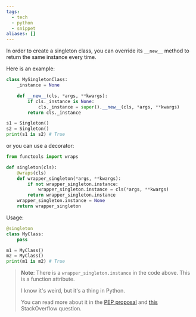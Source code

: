```yaml
---
tags:
  - tech
  - python
  - snippet
aliases: []
---
```

In order to create a singleton class, you can override its `__new__` method to return the same instance every time.

Here is an example:

```python
class MySingletonClass:
    _instance = None

    def __new__(cls, *args, **kwargs):
        if cls._instance is None:
            cls._instance = super().__new__(cls, *args, **kwargs)
        return cls._instance

s1 = Singleton()
s2 = Singleton()
print(s1 is s2) # True
```

or you can use a decorator:

```python
from functools import wraps

def singleton(cls):
    @wraps(cls)
    def wrapper_singleton(*args, **kwargs):
        if not wrapper_singleton.instance:
            wrapper_singleton.instance = cls(*args, **kwargs)
        return wrapper_singleton.instance
    wrapper_singleton.instance = None
    return wrapper_singleton
```

Usage:

```python
@singleton
class MyClass:
    pass

m1 = MyClass()
m2 = MyClass()
print(m1 is m2) # True
```

> **Note**: There is a `wrapper_singleton.instance` in the code above.
> This is a function attribute.
> 
> I know it's weird, but it's a thing in Python.
> 
> You can read more about it in the [PEP proposal](https://peps.python.org/pep-0232/) and [this](https://stackoverflow.com/questions/338101/python-function-attributes-uses-and-abuses) StackOverflow question.
